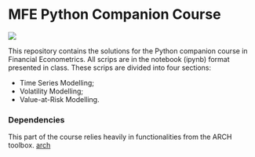 # MFE Python Companion Course
[![](https://cdn4.iconfinder.com/data/icons/logos-and-brands/512/267_Python_logo-128.png)](https://www.kevinsheppard.com/teaching/python/)

This repository contains the solutions for the Python companion course in Financial Econometrics. All scrips are in the notebook (ipynb) format presented in class. These scrips are divided into four sections:

  - Time Series Modelling;
  - Volatility Modelling;
  - Value-at-Risk Modelling.

### Dependencies
This part of the course relies heavily in functionalities from the ARCH toolbox. 
[arch](https://arch.readthedocs.io/en/latest/index.html)